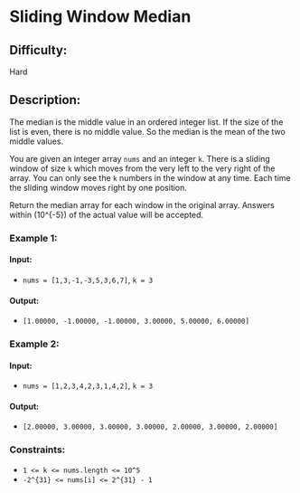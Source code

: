 # Sliding Window Median

## Difficulty: 
Hard

## Description: 
The median is the middle value in an ordered integer list. If the size of the list is even, there is no middle value. So the median is the mean of the two middle values.

You are given an integer array `nums` and an integer `k`. There is a sliding window of size `k` which moves from the very left to the very right of the array. You can only see the `k` numbers in the window at any time. Each time the sliding window moves right by one position.

Return the median array for each window in the original array. Answers within \(10^{-5}\) of the actual value will be accepted.

### Example 1:
#### Input:
- `nums = [1,3,-1,-3,5,3,6,7]`, `k = 3`

#### Output:
- `[1.00000, -1.00000, -1.00000, 3.00000, 5.00000, 6.00000]`

### Example 2:
#### Input:
- `nums = [1,2,3,4,2,3,1,4,2]`, `k = 3`

#### Output:
- `[2.00000, 3.00000, 3.00000, 3.00000, 2.00000, 3.00000, 2.00000]`

### Constraints:
- `1 <= k <= nums.length <= 10^5`
- `-2^{31} <= nums[i] <= 2^{31} - 1`